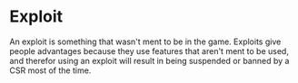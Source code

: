 # Exploit

An exploit is something that wasn't ment to be in the game. Exploits give people
advantages because they use features that aren't ment to be used, and therefor
using an exploit will result in being suspended or banned by a CSR most of the
time.
